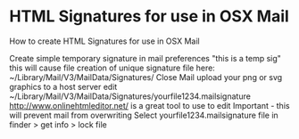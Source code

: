 # HTML Signatures for use in OSX Mail
How to create HTML Signatures for use in OSX Mail

Create simple temporary signature in mail preferences "this is a temp sig"
this will cause file creation of unique signature file here:
~/Library/Mail/V3/MailData/Signatures/
Close Mail
upload your png or svg graphics to a host server
edit ~/Library/Mail/V3/MailData/Signatures/yourfile1234.mailsignature
http://www.onlinehtmleditor.net/ is a great tool to use to edit 
Important - this will prevent mail from overwriting
Select yourfile1234.mailsignature file in finder > get info > lock file
